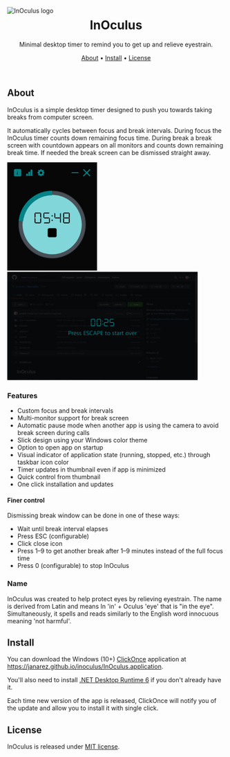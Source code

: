 <img src="./InOculus/InOculus.ico" alt="InOculus logo" width="180" align="left"/><h1 align="center"> InOculus</h1>

<p align="center">Minimal desktop timer to remind you to get up and relieve eyestrain.</p>
<p align="center">
  <a href="#about">About</a> •
  <a href="#install">Install</a> •
  <a href="#license">License</a>
</p>
<p>&nbsp;</p>

## About

InOculus is a simple desktop timer designed to push you towards taking breaks from computer screen.

It automatically cycles between focus and break intervals. During focus the InOculus timer counts down remaining focus time. During break a break screen with countdown appears on all monitors and counts down remaining break time. If needed the break screen can be dismissed straight away.

<img src="./screenshots/InOculus-timer.png" alt="InOculus timer" height="250"/> <img src="./screenshots/InOculus-break.png" alt="InOculus break screen" height="250"/>

### Features

- Custom focus and break intervals
- Multi-monitor support for break screen
- Automatic pause mode when another app is using the camera to avoid break screen during calls
- Slick design using your Windows color theme
- Option to open app on startup
- Visual indicator of application state (running, stopped, etc.) through taskbar icon color
- Timer updates in thumbnail even if app is minimized
- Quick control from thumbnail
- One click installation and updates

#### Finer control

Dismissing break window can be done in one of these ways:

- Wait until break interval elapses
- Press ESC (configurable)
- Click close icon
- Press 1–9 to get another break after 1–9 minutes instead of the full focus time
- Press 0 (configurable) to stop InOculus

### Name

InOculus was created to help protect eyes by relieving eyestrain. The name is derived from Latin and means In 'in' + Oculus 'eye' that is "in the eye". Simultaneously, it spells and reads similarly to the English word innocuous meaning 'not harmful'.

## Install

You can download the Windows (10+) [ClickOnce](https://learn.microsoft.com/en-us/visualstudio/deployment/clickonce-security-and-deployment) application at https://janarez.github.io/inoculus/InOculus.application.

You'll also need to install [.NET Desktop Runtime 6](https://get.dot.net/6) if you don't already have it.

Each time new version of the app is released, ClickOnce will notify you of the update and allow you to install it with single click.

## License

InOculus is released under [MIT license](./LICENSE).
